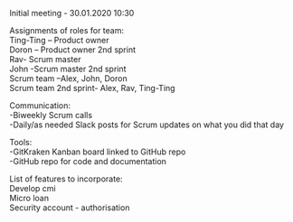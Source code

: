 Initial meeting - 30.01.2020 10:30    

Assignments of roles for team:   
Ting-Ting – Product owner           
Doron – Product owner 2nd sprint   
Rav- Scrum master                 
John -Scrum master 2nd sprint   
Scrum team –Alex, John, Doron      
Scrum team 2nd sprint- Alex, Rav, Ting-Ting   

Communication:  
-Biweekly Scrum calls   
-Daily/as needed Slack posts for Scrum updates on what you did that day   

Tools:   
-GitKraken Kanban board linked to GitHub repo   
-GitHub repo for code and documentation    
   
  
List of features to incorporate:   
Develop cmi   
Micro loan  
Security account - authorisation   

